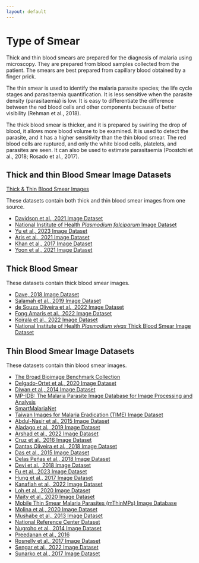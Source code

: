 ```yaml
---
layout: default
---
```


# Type of Smear

Thick and thin blood smears are prepared for the diagnosis of malaria using microscopy. They are prepared from blood samples collected from the patient. The smears are best prepared from capillary blood obtained by a finger prick.

The thin smear is used to identify the malaria parasite species; the life cycle stages and parasitaemia quantification. It is less sensitive when the parasite density (parasitaemia) is low. It is easy to differentiate the difference between the red blood cells and other components because of better visibility (Rehman et al., 2018). 

The thick blood smear is thicker, and it is prepared by swirling the drop of blood, it allows more blood volume to be examined. It is used to detect the parasite, and it has a higher sensitivity than the thin blood smear. The red blood cells are ruptured, and only the white blood cells, platelets, and parasites are seen. It can also be used to estimate parasitaemia (Poostchi et al., 2018; Rosado et al., 2017).


## Thick and thin Blood Smear Image Datasets
[Thick & Thin Blood Smear Images](https://github.com/ItunuIsewon/Malaria_Blood_Smear_Images/blob/main/Smear_Type/Thick_%26_Thin_Images.md)

These datasets contain both thick and thin blood smear images from one source.

+ [Davidson et al., 2021 Image Dataset](https://github.com/ItunuIsewon/Malaria_Blood_Smear_Images/blob/main/Thick_%26_Thin_Images/Davidson_et_al.%2C_2021_Dataset.md)
+ [National Institute of Health _Plasmodium falciparum_ Image Dataset](https://github.com/ItunuIsewon/Malaria_Blood_Smear_Images/blob/main/Thick_%26_Thin_Images/NIH_Pf_Dataset.md)
+ [Yu et al., 2023 Image Dataset](https://github.com/ItunuIsewon/Malaria_Blood_Smear_Images/blob/main/Thick_%26_Thin_Images/Yu_et_al.%2C_2023_Dataset.md)
+ [Aris et al., 2021 Image Dataset](https://github.com/ItunuIsewon/Malaria_Blood_Smear_Images/blob/main/Thick_%26_Thin_Images/Aris_et_al.%2C_2021_Dataset.md)
+ [Khan et al., 2017 Image Dataset](https://github.com/ItunuIsewon/Malaria_Blood_Smear_Images/blob/main/Thick_%26_Thin_Images/Khan_et_al.%2C_2017_Dataset.md)
+ [Yoon et al., 2021 Image Dataset](https://github.com/ItunuIsewon/Malaria_Blood_Smear_Images/blob/main/Thick_%26_Thin_Images/Yoon_et_al.%2C_2021_Dataset.md)


## Thick Blood Smear 
These datasets contain thick blood smear images.
+ [Dave, 2018 Image Dataset](https://github.com/ItunuIsewon/Malaria_Blood_Smear_Images/blob/main/Thick_Blood_Smear_Images/Dave_2018_Dataset.md)
+ [Salamah et al., 2019 Image Dataset](https://github.com/ItunuIsewon/Malaria_Blood_Smear_Images/blob/main/Thick_Blood_Smear_Images/Salamah_et_al.%2C_2019_Dataset.md)
+ [de Souza Oliveira et al., 2022 Image Dataset](https://github.com/ItunuIsewon/Malaria_Blood_Smear_Images/blob/main/Thick_Blood_Smear_Images/de_Souza_Oliveira_et_al.%2C_2022_Dataset.md)
+ [Fong Amaris et al., 2022 Image Dataset](https://github.com/ItunuIsewon/Malaria_Blood_Smear_Images/blob/main/Thick_Blood_Smear_Images/Fong_Amaris_et_al.%2C_2022_Dataset.md)
+ [Koirala et al., 2022 Image Dataset](https://github.com/ItunuIsewon/Malaria_Blood_Smear_Images/blob/main/Thick_Blood_Smear_Images/Koirala_et_al.%2C_2022_Dataset.md)
+ [National Institute of Health _Plasmodium vivax_ Thick Blood Smear Image Dataset](https://github.com/ItunuIsewon/Malaria_Blood_Smear_Images/blob/main/Thick_Blood_Smear_Images/NIH_Pv_Dataset.md)


## Thin Blood Smear Image Datasets
These datasets contain thin blood smear images.
+ [The Broad Bioimage Benchmark Collection](https://github.com/ItunuIsewon/Malaria_Blood_Smear_Images/blob/main/Thin_Blood_Smear_Images/BBBC.md)
+ [Delgado-Ortet et al., 2020 Image Dataset](https://github.com/ItunuIsewon/Malaria_Blood_Smear_Images/blob/main/Thin_Blood_Smear_Images/Delgado-Ortet_et_al.%2C_2020_Dataset.md)
+ [Diwan et al., 2014 Image Dataset](https://github.com/ItunuIsewon/Malaria_Blood_Smear_Images/blob/main/Thin_Blood_Smear_Images/Diwan_et_al.%2C_2014_Dataset.md)
+ [MP-IDB: The Malaria Parasite Image Database for Image Processing and Analysis](https://github.com/ItunuIsewon/Malaria_Blood_Smear_Images/blob/main/Thin_Blood_Smear_Images/MP-IDB.md)
+ [SmartMalariaNet](https://github.com/ItunuIsewon/Malaria_Blood_Smear_Images/blob/main/Thin_Blood_Smear_Images/SmartMalariaNet.md)
+ [Taiwan Images for Malaria Eradication (TIME) Image Dataset](https://github.com/ItunuIsewon/Malaria_Blood_Smear_Images/blob/main/Thin_Blood_Smear_Images/TIME_Dataset.md)
+ [Abdul-Nasir et al., 2015 Image Dataset](https://github.com/ItunuIsewon/Malaria_Blood_Smear_Images/blob/main/Thin_Blood_Smear_Images/Abdul-Nasir_et_al.%2C_2015_Dataset.md)
+ [Aladago et al., 2019 Image Dataset](https://github.com/ItunuIsewon/Malaria_Blood_Smear_Images/blob/main/Thin_Blood_Smear_Images/Aladago_et_al.%2C_2019.md)
+ [Arshad et al., 2022 Image Dataset](https://github.com/ItunuIsewon/Malaria_Blood_Smear_Images/blob/main/Thin_Blood_Smear_Images/Arshad_et_al.%2C_2022_Dataset.md)
+ [Cruz et al., 2016 Image Dataset](https://github.com/ItunuIsewon/Malaria_Blood_Smear_Images/blob/main/Thin_Blood_Smear_Images/Cruz_et_al.%2C_2016_Dataset.md)
+ [Dantas Oliveira et al., 2018 Image Dataset](https://github.com/ItunuIsewon/Malaria_Blood_Smear_Images/blob/main/Thin_Blood_Smear_Images/Dantas_Oliveira_et_al.%2C_2018_Dataset.md)
+ [Das et al., 2015 Image Dataset](https://github.com/ItunuIsewon/Malaria_Blood_Smear_Images/blob/main/Thin_Blood_Smear_Images/Das_et_al.%2C_2015_Dataset.md)
+ [Delas Peñas et al., 2018 Image Dataset](https://github.com/ItunuIsewon/Malaria_Blood_Smear_Images/blob/main/Thin_Blood_Smear_Images/Delas_Pe%C3%B1as_et_al.%2C_2018_Dataset.md)
+ [Devi et al., 2018 Image Dataset](https://github.com/ItunuIsewon/Malaria_Blood_Smear_Images/blob/main/Thin_Blood_Smear_Images/Devi_et_al.%2C_2018_Dataset.md)
+ [Fu et al., 2023 Image Dataset](https://github.com/ItunuIsewon/Malaria_Blood_Smear_Images/blob/main/Thin_Blood_Smear_Images/Fu_et_al.%2C_2023_Dataset.md)
+ [Hung et al., 2017 Image Dataset](https://github.com/ItunuIsewon/Malaria_Blood_Smear_Images/blob/main/Thin_Blood_Smear_Images/Hung_et_al.%2C_2017_Dataset.md)
+ [Kanafiah et al., 2022 Image Dataset](https://github.com/ItunuIsewon/Malaria_Blood_Smear_Images/blob/main/Thin_Blood_Smear_Images/Kanafiah_et_al.%2C_2022_Dataset.md)
+ [Loh et al., 2020 Image Dataset](https://github.com/ItunuIsewon/Malaria_Blood_Smear_Images/blob/main/Thin_Blood_Smear_Images/Loh_et_al.%2C_2020_Dataset.md)
+ [Maity et al., 2020 Image Dataset](https://github.com/ItunuIsewon/Malaria_Blood_Smear_Images/blob/main/Thin_Blood_Smear_Images/Maity_et_al.%2C_2020_Dataset.md)
+ [Mobile Thin Smear Malaria Parasites (mThinMPs) Image Database](https://github.com/ItunuIsewon/Malaria_Blood_Smear_Images/blob/main/Thin_Blood_Smear_Images/mThinMPs_Database.md)
+ [Molina et al., 2020 Image Dataset](https://github.com/ItunuIsewon/Malaria_Blood_Smear_Images/blob/main/Thin_Blood_Smear_Images/Molina_et_al.%2C_2020_Dataset.md)
+ [Mushabe et al., 2013 Image Dataset](https://github.com/ItunuIsewon/Malaria_Blood_Smear_Images/blob/main/Thin_Blood_Smear_Images/Mushabe_et_al.%2C_2013_Dataset.md)
+ [National Reference Center Dataset](https://github.com/ItunuIsewon/Malaria_Blood_Smear_Images/blob/main/Thin_Blood_Smear_Images/NRC_Dataset.md)
+ [Nugroho et al., 2014 Image Dataset](https://github.com/ItunuIsewon/Malaria_Blood_Smear_Images/blob/main/Thin_Blood_Smear_Images/Nugroho_et_al.%2C_2014_Dataset.md)
+ [Preedanan et al., 2016](https://github.com/ItunuIsewon/Malaria_Blood_Smear_Images/blob/main/Thin_Blood_Smear_Images/Preedanan_et_al.%2C_2016_Dataset.md)
+ [Rosnelly et al., 2017 Image Dataset](https://github.com/ItunuIsewon/Malaria_Blood_Smear_Images/blob/main/Thin_Blood_Smear_Images/Rosnelly_et_al.%2C_2017_Dataset.md)
+ [Sengar et al., 2022 Image Dataset](https://github.com/ItunuIsewon/Malaria_Blood_Smear_Images/blob/main/Thin_Blood_Smear_Images/Sengar_et_al.%2C_2022_Dataset.md)
+ [Sunarko et al., 2017 Image Dataset](https://github.com/ItunuIsewon/Malaria_Blood_Smear_Images/blob/main/Thin_Blood_Smear_Images/Sunarko_et_al.%2C_2017_Dataset.md)
